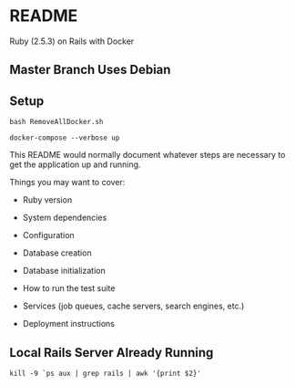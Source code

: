 # README

Ruby (2.5.3) on Rails with Docker

## Master Branch Uses Debian

## Setup

```bash RemoveAllDocker.sh```

```docker-compose --verbose up```

This README would normally document whatever steps are necessary to get the
application up and running.

Things you may want to cover:

* Ruby version

* System dependencies

* Configuration

* Database creation

* Database initialization

* How to run the test suite

* Services (job queues, cache servers, search engines, etc.)

* Deployment instructions

## Local Rails Server Already Running

```kill -9 `ps aux | grep rails | awk '{print $2}'```
